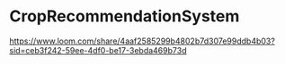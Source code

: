 # CropRecommendationSystem
https://www.loom.com/share/4aaf2585299b4802b7d307e99ddb4b03?sid=ceb3f242-59ee-4df0-be17-3ebda469b73d
